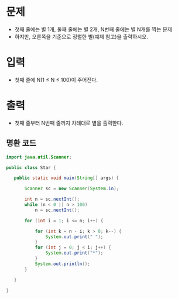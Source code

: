 # 문제
 - 첫째 줄에는 별 1개, 둘째 줄에는 별 2개, N번째 줄에는 별 N개를 찍는 문제
 - 하지만, 오른쪽을 기준으로 정렬한 별(예제 참고)을 출력하시오.

# 입력
 - 첫째 줄에 N(1 ≤ N ≤ 100)이 주어진다.

# 출력
 - 첫째 줄부터 N번째 줄까지 차례대로 별을 출력한다.


 ## 명환 코드
 ```java
import java.util.Scanner;

public class Star {

    public static void main(String[] args) {

        Scanner sc = new Scanner(System.in);

        int n = sc.nextInt();
        while (n < 0 || n > 100)
            n = sc.nextInt();

        for (int i = 1; i <= n; i++) {

            for (int k = n - i; k > 0; k--) {
                System.out.print(" ");
            }
            for (int j = 0; j < i; j++) {
                System.out.print("*");
            }
            System.out.println();
        }

    }

}
```


